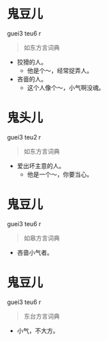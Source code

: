 # 鬼豆儿
guei3 teu6 r
> 如东方言词典
- 狡猾的人。
  - 他是个～，经常捉弄人。
- 吝啬的人。
  - 这个人像个～，小气啊没魂。

# 鬼头儿
guei3 teu2 r
> 如东方言词典
- 爱出坏主意的人。
  - 他是一个～，你要当心。

# 鬼豆儿
guei3 teu6 r
> 如皋方言词典
- 吝啬小气者。

# 鬼豆儿
guei3 teu6 r
> 东台方言词典
- 小气，不大方。

